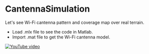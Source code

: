 # CantennaSimulation
Let's see Wi-Fi cantenna pattern and coverage map over real terrain.

- Load .mlx file to see the code in Matlab.
- Import .mat file to get the Wi-Fi cantenna model.

[![YouTube video](http://i3.ytimg.com/vi/TH9EeiPs0NM/hqdefault.jpg)](https://youtu.be/TH9EeiPs0NM)
